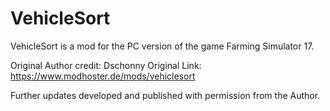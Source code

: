 # VehicleSort
VehicleSort is a mod for the PC version of the game Farming Simulator 17.

Original Author credit: Dschonny
Original Link: https://www.modhoster.de/mods/vehiclesort

Further updates developed and published with permission from the Author.

